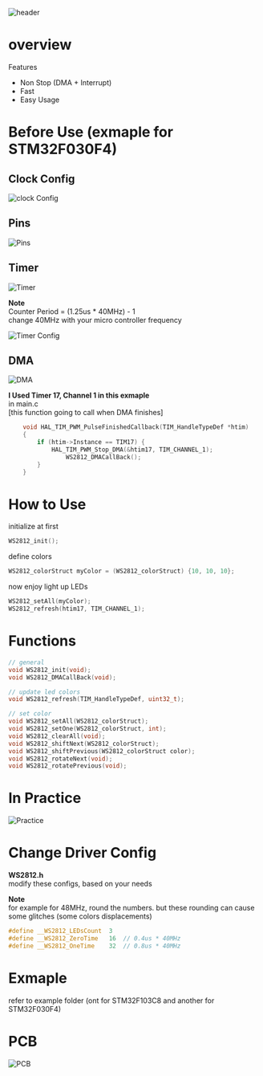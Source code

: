 
![header](https://capsule-render.vercel.app/api?type=waving&color=auto&height=400&section=header&text=ARM%20WS2812%20Driver&fontSize=80)

# overview

Features

- Non Stop (DMA + Interrupt)
- Fast
- Easy Usage

# Before Use (exmaple for STM32F030F4)

## Clock Config
![clock Config](./static/Clock.PNG)

## Pins
![Pins](./static/Pins.PNG)

## Timer
![Timer](./static/Timer.PNG)  

**Note**  
Counter Period = (1.25us * 40MHz) - 1  
change 40MHz with your micro controller frequency

![Timer Config](./static/TimerConf.PNG)

## DMA
![DMA](./static/DMAConf.PNG)

**I Used Timer 17, Channel 1 in this exmaple**  
in main.c  
[this function going to call when DMA finishes]
```c
    void HAL_TIM_PWM_PulseFinishedCallback(TIM_HandleTypeDef *htim)
    {
    	if (htim->Instance == TIM17) {
    		HAL_TIM_PWM_Stop_DMA(&htim17, TIM_CHANNEL_1);
    			WS2812_DMACallBack();
    	}
    }
```

# How to Use  

initialize at first
```c
WS2812_init();
```

define colors
```cpp
WS2812_colorStruct myColor = (WS2812_colorStruct) {10, 10, 10};
```

now enjoy light up LEDs
```c
WS2812_setAll(myColor);
WS2812_refresh(htim17, TIM_CHANNEL_1);
```

# Functions
```c
// general
void WS2812_init(void);
void WS2812_DMACallBack(void);

// update led colors
void WS2812_refresh(TIM_HandleTypeDef, uint32_t);

// set color
void WS2812_setAll(WS2812_colorStruct);
void WS2812_setOne(WS2812_colorStruct, int);
void WS2812_clearAll(void);
void WS2812_shiftNext(WS2812_colorStruct);
void WS2812_shiftPrevious(WS2812_colorStruct color);
void WS2812_rotateNext(void);
void WS2812_rotatePrevious(void);
```

# In Practice

![Practice](./static/Practice.jpg)

# Change Driver Config

**WS2812.h**  
modify these configs, based on your needs  

**Note**  
for example for 48MHz, round the numbers. but these rounding can cause some glitches (some colors displacements)

```c
#define __WS2812_LEDsCount	3
#define __WS2812_ZeroTime 	16	// 0.4us * 40MHz
#define __WS2812_OneTime	32	// 0.8us * 40MHz
```

# Exmaple

refer to example folder
(ont for STM32F103C8 and another for STM32F030F4)

# PCB

![PCB](./static/PCB.PNG)

